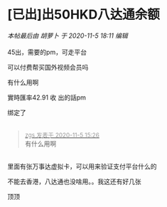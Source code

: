 # [已出]出50HKD八达通余额


<i class="pstatus"> 本帖最后由 胡萝卜 于 2020-11-5 18:11 编辑 </i><br />
<br />
45出，需要的pm，可走平台

可以付费帮买国外视频会员吗

有什么用啊

實時匯率42.91 收 出的話pm

绑定了 <br />
<br />
<img src="static/image/smiley/default/time.gif" smilieid="15" border="0" alt="" /><img src="static/image/smiley/default/time.gif" smilieid="15" border="0" alt="" /><img src="static/image/smiley/default/time.gif" smilieid="15" border="0" alt="" />

<div class="quote"><blockquote><font size="2"><a href="https://www.hostloc.com/forum.php?mod=redirect&amp;goto=findpost&amp;pid=9406878&amp;ptid=762782" target="_blank"><font color="#999999">zgs 发表于 2020-11-5 15:26</font></a></font><br />
有什么用啊</blockquote></div><br />
里面有张万事达虚拟卡，可以用来验证支付平台什么的

不能去香港，八达通也没啥用。。我这还有好几张

顶顶
